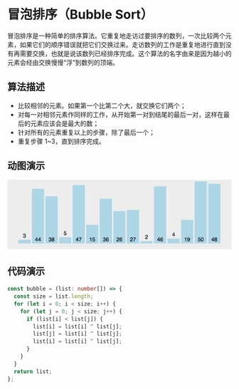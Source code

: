 # 冒泡排序（Bubble Sort）

冒泡排序是一种简单的排序算法。它重复地走访过要排序的数列，一次比较两个元素，如果它们的顺序错误就把它们交换过来。走访数列的工作是重复地进行直到没有再需要交换，也就是说该数列已经排序完成。这个算法的名字由来是因为越小的元素会经由交换慢慢“浮”到数列的顶端。

## 算法描述

- 比较相邻的元素。如果第一个比第二个大，就交换它们两个；
- 对每一对相邻元素作同样的工作，从开始第一对到结尾的最后一对，这样在最后的元素应该会是最大的数；
- 针对所有的元素重复以上的步骤，除了最后一个；
- 重复步骤 1~3，直到排序完成。

## 动图演示

![冒泡排序](../../../../../assets/ranuts/sort/bubble.gif)

## 代码演示

```ts
const bubble = (list: number[]) => {
  const size = list.length;
  for (let i = 0; i < size; i++) {
    for (let j = 0; j < size; j++) {
      if (list[i] < list[j]) {
        list[i] = list[i] ^ list[j];
        list[j] = list[i] ^ list[j];
        list[i] = list[i] ^ list[j];
      }
    }
  }
  return list;
};
```
